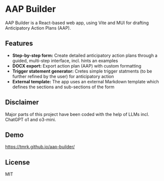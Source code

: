 # AAP Builder

AAP Builder is a React-based web app, using Vite and MUI for drafting Anticipatory Action Plans (AAP). 

## Features

- **Step-by-step form:** Create detailed anticipatory action plans through a guided, multi-step interface, incl. hints an examples
- **DOCX export:** Export action plan (AAP) with custom formatting
- **Trigger statement generator:** Cretes simple trigger statments (to be further refined by the user) for anticipatory action
- **External template:** The app uses an external Markdown template which defines the sections and sub-sections of the form

## Disclaimer

Major parts of this project have been coded with the help of LLMs incl. ChatGPT o1 and o3-mini. 

## Demo

https://tmrk.github.io/aap-builder/

## License

MIT